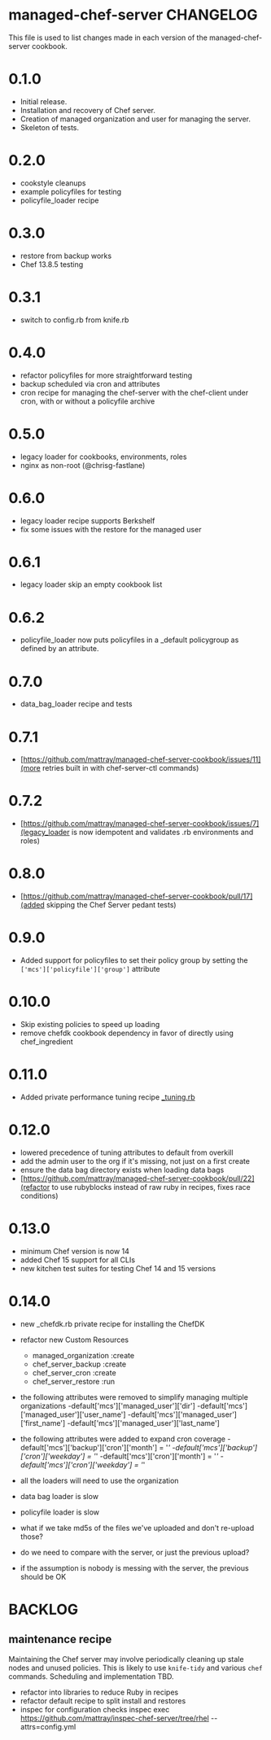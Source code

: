 # managed-chef-server CHANGELOG

This file is used to list changes made in each version of the managed-chef-server cookbook.

# 0.1.0

- Initial release.
- Installation and recovery of Chef server.
- Creation of managed organization and user for managing the server.
- Skeleton of tests.

# 0.2.0

- cookstyle cleanups
- example policyfiles for testing
- policyfile_loader recipe

# 0.3.0

- restore from backup works
- Chef 13.8.5 testing

# 0.3.1

- switch to config.rb from knife.rb

# 0.4.0

- refactor policyfiles for more straightforward testing
- backup scheduled via cron and attributes
- cron recipe for managing the chef-server with the chef-client under cron, with or without a policyfile archive

# 0.5.0

- legacy loader for cookbooks, environments, roles
- nginx as non-root (@chrisg-fastlane)

# 0.6.0

- legacy loader recipe supports Berkshelf
- fix some issues with the restore for the managed user

# 0.6.1

- legacy loader skip an empty cookbook list

# 0.6.2

- policyfile_loader now puts policyfiles in a _default policygroup as defined by an attribute.

# 0.7.0

- data_bag_loader recipe and tests

# 0.7.1

- [https://github.com/mattray/managed-chef-server-cookbook/issues/11](more retries built in with chef-server-ctl commands)

# 0.7.2

- [https://github.com/mattray/managed-chef-server-cookbook/issues/7](legacy_loader is now idempotent and validates .rb environments and roles)

# 0.8.0

- [https://github.com/mattray/managed-chef-server-cookbook/pull/17](added skipping the Chef Server pedant tests)


# 0.9.0

- Added support for policyfiles to set their policy group by setting the `['mcs']['policyfile']['group']` attribute

# 0.10.0

- Skip existing policies to speed up loading
- remove chefdk cookbook dependency in favor of directly using chef_ingredient

# 0.11.0

- Added private performance tuning recipe [_tuning.rb](recipes/_tuning.rb)

# 0.12.0

- lowered precedence of tuning attributes to default from overkill
- add the admin user to the org if it's missing, not just on a first create
- ensure the data bag directory exists when loading data bags
- [https://github.com/mattray/managed-chef-server-cookbook/pull/22](refactor to use rubyblocks instead of raw ruby in recipes, fixes race conditions)

# 0.13.0

- minimum Chef version is now 14
- added Chef 15 support for all CLIs
- new kitchen test suites for testing Chef 14 and 15 versions

# 0.14.0

- new _chefdk.rb private recipe for installing the ChefDK
- refactor new Custom Resources
  - managed_organization :create
  - chef_server_backup :create
  - chef_server_cron :create
  - chef_server_restore :run
- the following attributes were removed to simplify managing multiple organizations
  -default['mcs']['managed_user']['dir']
  -default['mcs']['managed_user']['user_name']
  -default['mcs']['managed_user']['first_name']
  -default['mcs']['managed_user']['last_name']
- the following attributes were added to expand cron coverage
  -default['mcs']['backup']['cron']['month'] = '*'
  -default['mcs']['backup']['cron']['weekday'] = '*'
  -default['mcs']['cron']['month'] = '*'
  -default['mcs']['cron']['weekday'] = '*'

- all the loaders will need to use the organization
- data bag loader is slow
- policyfile loader is slow
- what if we take md5s of the files we've uploaded and don't re-upload those?
- do we need to compare with the server, or just the previous upload?
- if the assumption is nobody is messing with the server, the previous should be OK

# BACKLOG

## maintenance recipe ##

Maintaining the Chef server may involve periodically cleaning up stale nodes and unused policies. This is likely to use `knife-tidy` and various `chef` commands. Scheduling and implementation TBD.

- refactor into libraries to reduce Ruby in recipes
- refactor default recipe to split install and restores
- inspec for configuration checks
  inspec exec https://github.com/mattray/inspec-chef-server/tree/rhel --attrs=config.yml
